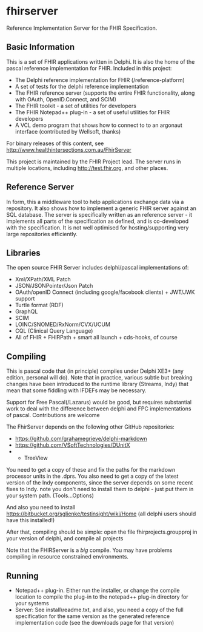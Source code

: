 fhirserver
==========

Reference Implementation Server for the FHIR Specification. 

Basic Information
-----------------

This is a set of FHIR applications written in Delphi. It is also 
the home of the pascal reference implementation for FHIR. Included 
in this project:
* The Delphi reference implementation for FHIR (/reference-platform)
* A set of tests for the delphi reference implementation 
* The FHIR reference server (supports the entire FHIR functionality, along with OAuth, OpenID.Connect, and SCIM)
* The FHIR toolkit - a set of utilities for developers
* The FHIR Notepad++ plug-in - a set of useful utilities for FHIR developers 
* A VCL demo program that shows how to connect to to an argonaut interface (contributed by Wellsoft, thanks)

For binary releases of this content, see http://www.healthintersections.com.au/FhirServer

This project is maintained by the FHIR Project lead. The server runs in 
multiple locations, including http://test.fhir.org, and other places. 

Reference Server
----------------

In form, this a middleware tool to help applications exchange data via a repository. 
It also shows how to implement a generic FHIR server against an SQL database. The server 
is specifically written as an reference server - it implements all parts of the 
specification as defined, and is co-developed with the specification. It is not 
well optimised for hosting/supporting very large repositories efficiently. 

Libraries
---------

The open source FHIR Server includes delphi/pascal implementations of:
* Xml/XPath/XML Patch
* JSON/JSONPointer/Json Patch
* OAuth/openID Connect (including google/facebook clients) + JWT/JWK support
* Turtle format (RDF)
* GraphQL
* SCIM
* LOINC/SNOMED/RxNorm/CVX/UCUM
* CQL (Clinical Query Language)
* All of FHIR + FHIRPath + smart all launch + cds-hooks, of course

Compiling 
---------

This is pascal code that (in principle) compiles under Delphi XE3+ (any edition, personal will do).
Note that in practice, various subtle but breaking changes have been introduced to the runtime
library (Streams, Indy) that mean that some fiddling with IFDEFs may be necessary.

Support for Free Pascal(/Lazarus) would be good, but requires substantial work to deal with the 
difference between delphi and FPC implementations of pascal. Contributions are welcome

The FhirServer depends on the following other GitHub repositories:
* https://github.com/grahamegrieve/delphi-markdown
* https://github.com/VSoftTechnologies/DUnitX
* + TreeView

You need to get a copy of these and fix the paths for the markdown processor units in the .dprs.
You also need to get a copy of the latest version of the Indy components, since the server
depends on some recent fixes to Indy. note you don't need to install them to delphi - just put them in 
your system path. (Tools...Options)

And also you need to install https://bitbucket.org/sglienke/testinsight/wiki/Home (all delphi 
users should have this installed!)

After that, compiling should be simple: open the file fhirprojects.groupproj in your version of delphi, and compile all projects

Note that the FHIRServer is a *big* compile. You may have problems compiling in resource constrained environments.

Running
-------

* Notepad++ plug-in. Either run the installer, or change the compile location to compile the plug-in to the notepad++ plug-in directory for your systems
* Server: See install\readme.txt, and also, you need a copy of the full specification for the same version as the generated reference implementation code (see the downloads page for that version) 

